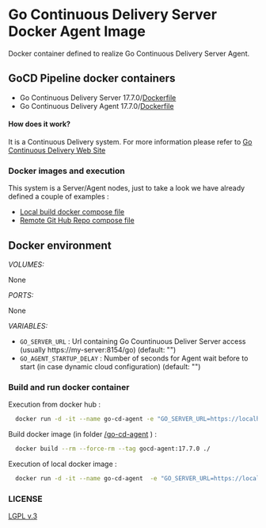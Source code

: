 # Go Continuous Delivery Server Docker Agent Image

Docker container defined to realize Go Continuous Delivery Server Agent.


## GoCD Pipeline docker containers

* Go Continuous Delivery Server 17.7.0/[Dockerfile](https://github.com/hellgate75/gocd-pipeline/tree/1.17.0/go-cd-server/Dockerfile)
* Go Continuous Delivery Agent 17.7.0/[Dockerfile](https://github.com/hellgate75/gocd-pipeline/tree/1.17.0/go-cd-agent/Dockerfile)


#### How does it work?

It is a Continuous Delivery system. For more information please refer to [Go Continuous Delivery Web Site](https://www.gocd.org/)


### Docker images and execution

This system is a Server/Agent nodes, just to take a look we have already defined a couple of examples :

* [Local build docker compose file](https://github.com/hellgate75/gocd-pipeline/tree/1.17.0/docker-compose-dev.yml)
* [Remote Git Hub Repo compose file](https://github.com/hellgate75/gocd-pipeline/tree/1.17.0/docker-compose-dev.yml)


## Docker environment

*VOLUMES:*

None


*PORTS:*

None


*VARIABLES:*

* `GO_SERVER_URL` : Url containing Go Countinuous Deliver Server access (usually https://my-server:8154/go) (default: "")
* `GO_AGENT_STARTUP_DELAY` : Number of seconds for Agent wait before to start (in case dynamic cloud configuration) (default: "")


### Build and run docker container

Execution from docker hub :

```bash
  docker run -d -it --name go-cd-agent -e "GO_SERVER_URL=https://localhost:8154/go" hellgate75/gocd-agent:17.7.0
```


Build docker image (in folder [/go-cd-agent](https://github.com/hellgate75/gocd-pipeline/tree/1.17.0/go-cd-agent) ) :

```bash
  docker build --rm --force-rm --tag gocd-agent:17.7.0 ./
```


Execution of local docker image :

```bash
  docker run -d -it --name go-cd-agent  -e "GO_SERVER_URL=https://localhost:8154/go"  gocd-agent:17.7.0
```


### LICENSE

[LGPL v.3](https://github.com/hellgate75/gocd-pipeline/tree/1.17.0/LICENSE)
